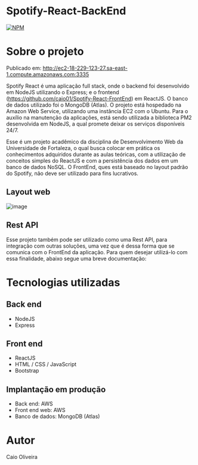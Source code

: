 # Spotify-React-BackEnd
[![NPM](https://img.shields.io/npm/l/react)](https://github.com/caio01/Spotify-React-BackEnd/blob/master/LICENSE) 

# Sobre o projeto

Publicado em: http://ec2-18-229-123-27.sa-east-1.compute.amazonaws.com:3335

Spotify React é uma aplicação full stack, onde o backend foi desenvolvido em NodeJS utilizando o Express; e o frontend (https://github.com/caio01/Spotify-React-FrontEnd) em ReactJS. O banco de dados utilizado foi o MongoDB (Atlas). O projeto está hospedado na Amazon Web Service, utilizando uma instância EC2 com o Ubuntu. Para o auxílio na manutenção da aplicações, está sendo utilizada a biblioteca PM2 desenvolvida em NodeJS, a qual promete deixar os serviços disponíveis 24/7.

Esse é um projeto acadêmico da disciplina de Desenvolvimento Web da Universidade de Fortaleza, o qual busca colocar em prática os conhecimentos adquiridos durante as aulas teóricas, com a utilização de conceitos simples do ReactJS e com a persistência dos dados em um banco de dados NoSQL. O FrontEnd, ques está baseado no layout padrão do Spotify, não deve ser utilizado para fins lucrativos.

## Layout web
![image](https://user-images.githubusercontent.com/49879702/207352345-b2ce8caa-2327-48a3-a013-2e77d804f2af.png)

## Rest API
Esse projeto também pode ser utilizado como uma Rest API, para integração com outras soluções, uma vez que é dessa forma que se comunica com o FrontEnd da aplicação.
Para quem desejar utilizá-lo com essa finalidade, abaixo segue uma breve documentação:

# Tecnologias utilizadas
## Back end
- NodeJS
- Express
## Front end
- ReactJS
- HTML / CSS / JavaScript
- Bootstrap
## Implantação em produção
- Back end: AWS
- Front end web: AWS
- Banco de dados: MongoDB (Atlas)

# Autor

Caio Oliveira
